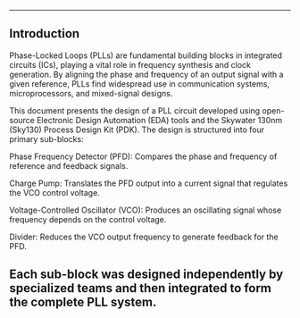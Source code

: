 

---

## Introduction

Phase-Locked Loops (PLLs) are fundamental building blocks in integrated circuits (ICs), playing a vital role in frequency synthesis and clock generation. By aligning the phase and frequency of an output signal with a given reference, PLLs find widespread use in communication systems, microprocessors, and mixed-signal designs.

This document presents the design of a PLL circuit developed using open-source Electronic Design Automation (EDA) tools and the Skywater 130nm (Sky130) Process Design Kit (PDK). The design is structured into four primary sub-blocks:

Phase Frequency Detector (PFD): Compares the phase and frequency of reference and feedback signals.

Charge Pump: Translates the PFD output into a current signal that regulates the VCO control voltage.

Voltage-Controlled Oscillator (VCO): Produces an oscillating signal whose frequency depends on the control voltage.

Divider: Reduces the VCO output frequency to generate feedback for the PFD.

Each sub-block was designed independently by specialized teams and then integrated to form the complete PLL system.
---
